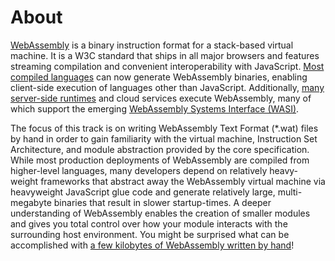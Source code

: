 # About

[WebAssembly](https://webassembly.org/) is a binary instruction format for a stack-based virtual machine. It is a W3C standard that ships in all major browsers and features streaming compilation and convenient interoperability with JavaScript. [Most compiled languages](https://github.com/appcypher/awesome-wasm-langs) can now generate WebAssembly binaries, enabling client-side execution of languages other than JavaScript. Additionally, [many server-side runtimes](https://github.com/appcypher/awesome-wasm-runtimes) and cloud services execute WebAssembly, many of which support the emerging [WebAssembly Systems Interface (WASI)](https://wasi.dev/).

The focus of this track is on writing WebAssembly Text Format (\*.wat) files by hand in order to gain familiarity with the virtual machine, Instruction Set Architecture, and module abstraction provided by the core specification. While most production deployments of WebAssembly are compiled from higher-level languages, many developers depend on relatively heavy-weight frameworks that abstract away the WebAssembly virtual machine via heavyweight JavaScript glue code and generate relatively large, multi-megabyte binaries that result in slower startup-times. A deeper understanding of WebAssembly enables the creation of smaller modules and gives you total control over how your module interacts with the surrounding host environment. You might be surprised what can be accomplished with [a few kilobytes of WebAssembly written by hand](https://github.com/binji/raw-wasm)!
